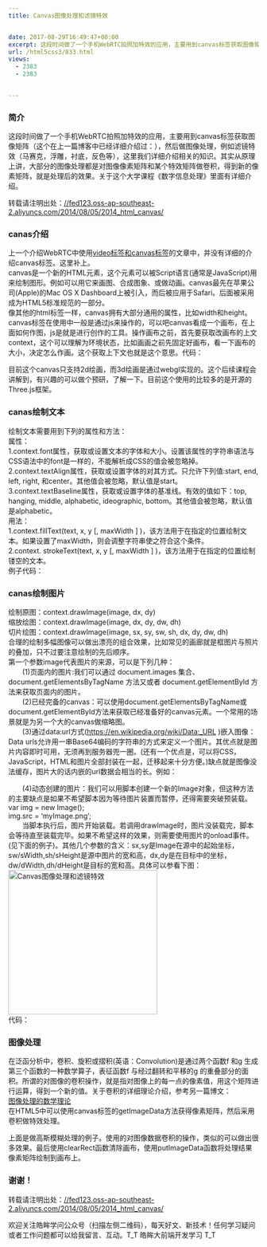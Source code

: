 ```yaml
---
title: Canvas图像处理和滤镜特效


date: 2017-08-29T16:49:47+00:00
excerpt: 这段时间做了一个手机WebRTC拍照加特效的应用，主要用到canvas标签获取图像矩阵（这个在上一篇博客中已经详细介绍过：），然后做图像处理，例如滤镜特效（马赛克，浮雕，衬底，反色等），这里我们详细介绍相关的知识。其实从原理上讲，大部分的图像处理都是对图像像素矩阵和某个特效矩阵做卷积，得到新的像素矩阵，就是处理后的效果。关于这个大学课程《数字信息处理》里面有详细介绍。
url: /html5css3/833.html
views:
  - 2383
  - 2383


---
```

  


### [][1]简介

这段时间做了一个手机WebRTC拍照加特效的应用，主要用到canvas标签获取图像矩阵（这个在上一篇博客中已经详细介绍过：），然后做图像处理，例如滤镜特效（马赛克，浮雕，衬底，反色等），这里我们详细介绍相关的知识。其实从原理上讲，大部分的图像处理都是对图像像素矩阵和某个特效矩阵做卷积，得到新的像素矩阵，就是处理后的效果。关于这个大学课程《数字信息处理》里面有详细介绍。  
<a></a>

转载请注明出处：<a href="//fed123.oss-ap-southeast-2.aliyuncs.com/2014/08/05/2014_html_canvas/" target="_blank" rel="external">//fed123.oss-ap-southeast-2.aliyuncs.com/2014/08/05/2014_html_canvas/</a>

### [][2]canas介绍

上一个介绍WebRTC中使用<a href="//fed123.oss-ap-southeast-2.aliyuncs.com/2014/08/04/2014_Html5_canvas_video/" target="_blank" rel="external">video标签和canvas标签</a>的文章中，并没有详细的介绍canvas标签。这里补上。  
canvas是一个新的HTML元素，这个元素可以被Script语言(通常是JavaScript)用来绘制图形。例如可以用它来画图、合成图象、或做动画。canvas最先在苹果公司(Apple)的Mac OS X Dashboard上被引入，而后被应用于Safari。后面被采用成为HTML5标准规范的一部分。  
像其他的html标签一样，canvas拥有大部分通用的属性，比如width和height。canvas标签在使用中一般是通过js来操作的，可以吧canvas看成一个画布，在上面如何作图，js是就是进行创作的工具。操作画布之前，首先要获取改画布的上文context，这个可以理解为环境状态，比如画画之前先固定好画布，看一下画布的大小，决定怎么作画。这个获取上下文也就是这个意思。代码：





目前这个canvas只支持2d绘画，而3d绘画是通过webgl实现的。这个后续课程会讲解到，有兴趣的可以做个预研，了解一下。目前这个使用的比较多的是开源的Three.js框架。

### [][3]canas绘制文本

绘制文本需要用到下列的属性和方法：  
属性：  
1.context.font属性，获取或设置文本的字体和大小。设置该属性的字符串语法与CSS语法中的font是一样的，不能解析成CSS的值会被忽略掉。  
2.context.textAlign属性，获取或设置字体的对其方式。只允许下列值:start, end, left, right, 和center。其他值会被忽略，默认值是start。  
3.context.textBaseline属性，获取或设置字体的基准线。有效的值如下：top, hanging, middle, alphabetic, ideographic, bottom。其他值会被忽略，默认值是alphabetic。  
用法：  
1.context.fillText(text, x, y [, maxWidth ] )，该方法用于在指定的位置绘制文本。如果设置了maxWidth，则会调整字符串使之符合这个条件。  
2.context. strokeText(text, x, y [, maxWidth ] )，该方法用于在指定的位置绘制镂空的文本。  
例子代码：





### [][4]canas绘制图片

绘制原图：context.drawImage(image, dx, dy)  
缩放绘图：context.drawImage(image, dx, dy, dw, dh)  
切片绘图：context.drawImage(image, sx, sy, sw, sh, dx, dy, dw, dh)  
合理的绘制多幅图像可以做出漂亮的组合效果，比如常见的画廊就是框图片与照片的叠加，只不过要注意绘制的先后顺序。  
第一个参数image代表图片的来源，可以是下列几种：  
　　(1)页面内的图片:我们可以通过 document.images 集合、document.getElementsByTagName 方法又或者 document.getElementById 方法来获取页面内的图片。  
　　(2)已经完备的canvas：可以使用document.getElementsByTagName或document.getElementById方法来获取已经准备好的canvas元素。一个常用的场景就是为另一个大的canvas做缩略图。  
　　(3)通过data:url方式(<a href="https://en.wikipedia.org/wiki/Data:_URL" target="_blank" rel="external">https://en.wikipedia.org/wiki/Data:_URL</a> )嵌入图像：Data urls允许用一串Base64编码的字符串的方式来定义一个图片。其优点就是图片内容即时可用，无须再到服务器兜一圈。(还有一个优点是，可以将CSS，JavaScript，HTML和图片全部封装在一起，迁移起来十分方便。)缺点就是图像没法缓存，图片大的话内嵌的url数据会相当的长。例如：





　　(4)动态创建的图片：我们可以用脚本创建一个新的Image对象，但这种方法的主要缺点是如果不希望脚本因为等待图片装置而暂停，还得需要突破预装载。  
var img = new Image();  
img.src = ‘myImage.png’;  
　　当脚本执行后，图片开始装载。若调用drawImage时，图片没装载完，脚本会等待直至装载完毕。如果不希望这样的效果，则需要使用图片的onload事件。(见下面的例子)。其他几个参数的含义：sx,sy是Image在源中的起始坐标，sw/sWidth,sh/sHeight是源中图片的宽和高，dx,dy是在目标中的坐标，dw/dWidth,dh/dHeight是目标的宽和高。具体可以参看下图：  
<img loading="lazy" src="//fed123.oss-ap-southeast-2.aliyuncs.com/wp-content/uploads/2017/08/Canvas_drawimage.jpg" width="300" height="290" alt="Canvas图像处理和滤镜特效" />  
代码：





### [][5]图像处理

在泛函分析中，卷积、旋积或摺积(英语：Convolution)是通过两个函数f 和g 生成第三个函数的一种数学算子，表征函数f 与经过翻转和平移的g 的重叠部分的面积。所谓的对图像的卷积操作，就是指对图像上的每一点的像素值，用这个矩阵进行运算，得到一个新的值。关于卷积的详细理论介绍，参考另一篇博文：  
<a href="//fed123.oss-ap-southeast-2.aliyuncs.com/2014/08/05/2014_theory/" target="_blank" rel="external">图像处理的数学理论</a>  
在HTML5中可以使用canvas标签的getImageData方法获得像素矩阵，然后采用卷积做特效处理。





上面是做高斯模糊处理的例子。使用的对图像数据卷积的操作，类似的可以做出很多效果。最后使用clearRect函数清除画布，使用putImageData函数将处理结果像素矩阵绘制到画布上。

### [][6]谢谢！

转载请注明出处：<a href="//fed123.oss-ap-southeast-2.aliyuncs.com/2014/08/05/2014_html_canvas/" target="_blank" rel="external">//fed123.oss-ap-southeast-2.aliyuncs.com/2014/08/05/2014_html_canvas/</a>

欢迎关注皓眸学问公众号（扫描左侧二维码），每天好文、新技术！任何学习疑问或者工作问题都可以给我留言、互动。T\_T 皓眸大前端开发学习 T\_T

 [1]: //fed123.oss-ap-southeast-2.aliyuncs.com/2014/08/05/2014_html_canvas/#简介 "简介"
 [2]: //fed123.oss-ap-southeast-2.aliyuncs.com/2014/08/05/2014_html_canvas/#canas介绍 "canas介绍"
 [3]: //fed123.oss-ap-southeast-2.aliyuncs.com/2014/08/05/2014_html_canvas/#canas绘制文本 "canas绘制文本"
 [4]: //fed123.oss-ap-southeast-2.aliyuncs.com/2014/08/05/2014_html_canvas/#canas绘制图片 "canas绘制图片"
 [5]: //fed123.oss-ap-southeast-2.aliyuncs.com/2014/08/05/2014_html_canvas/#图像处理 "图像处理"
 [6]: //fed123.oss-ap-southeast-2.aliyuncs.com/2014/08/05/2014_html_canvas/#谢谢！ "谢谢！"